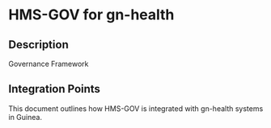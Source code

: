 # HMS-GOV for gn-health

## Description

Governance Framework

## Integration Points

This document outlines how HMS-GOV is integrated with gn-health systems in Guinea.
